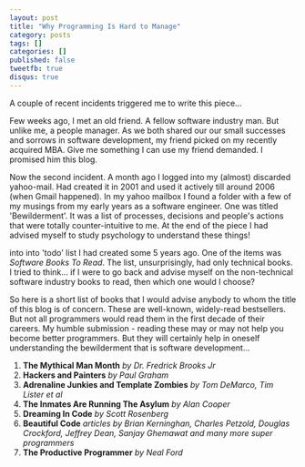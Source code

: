 ```yaml
---
layout: post
title: "Why Programming Is Hard to Manage"
category: posts
tags: []
categories: []
published: false
tweetfb: true
disqus: true
---
```


A couple of recent incidents triggered me to write this piece... 

Few weeks ago, I met an old friend. A fellow software industry man. But unlike me, a people manager. As we both shared our our small successes and sorrows in software development, my friend picked on my recently acquired MBA. Give me something I can use my friend demanded. I promised him this blog.

Now the second incident. A month ago I logged into my (almost) discarded yahoo-mail. Had created it in 2001 and used it actively till around 2006 (when Gmail happened). In my yahoo mailbox I found a folder with a few of my musings from my early years as a software engineer.  One was titled 'Bewilderment'. It was a list of processes, decisions and people's actions that were totally counter-intuitive to me. At the end of the piece I had advised myself to study psychology to understand these things!

into  into 'todo' list I had created some 5 years ago. One of the items was *Software Books To Read*. The list, unsurprisingly, had only technical books. I tried to think... if I were to go back and advise myself on the non-technical software industry books to read, then which one would I choose?
     
So here is a short list of books that I would advise anybody to whom the title of this blog is of concern. These are well-known, widely-read bestsellers. But not all programmers would read them in the first decade of their careers. My humble submission - reading these may or may not help you become better programmers. But they will certainly help in oneself understanding the bewilderment that is software development...  

1. **The Mythical Man Month** *by Dr. Fredrick Brooks Jr*
2. **Hackers and Painters** *by Paul Graham*
3. **Adrenaline Junkies and Template Zombies** *by Tom DeMarco, Tim Lister et al*
4. **The Inmates Are Running The Asylum** *by Alan Cooper* 
5. **Dreaming In Code** *by Scott Rosenberg*
6. **Beautiful Code** *articles by Brian Kerninghan, Charles Petzold, Douglas Crockford, Jeffrey Dean, Sanjay Ghemawat and many more super programmers*
7. **The Productive Programmer** *by Neal Ford*

